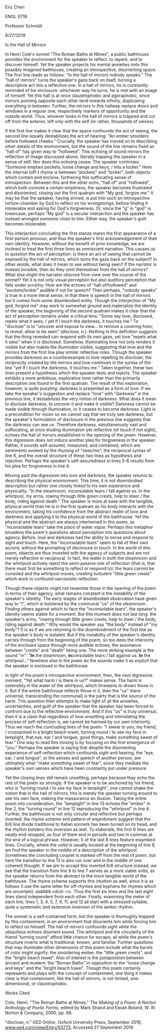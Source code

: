 Eric Chen

ENGL 071B

Professor Schmidt

9/27/2019

In the Hall of Mirrors

In Henri Cole's sonnet "The Roman Baths at Nîmes", a public bathhouse
provides the environment for the speaker to reflect, to repent, and to
discover himself. Yet the speaker projects his mental anxieties onto
this possibly imagined bathhouse, creating an introspective,
disorienting space. The first line reads as follows: "In the hall of
mirrors nobody speaks." The "hall of mirrors" turns the speaker's gaze
back on itself, turning a descriptive act into a reflective one. In a
hall of mirrors, he is constantly reminded of his enclosure: whichever
way he turns, he is met with an image of himself. Yet this hall is at
once claustrophobic and agoraphobic, since mirrors pointing opposite
each other tend towards infinity, duplicating everything in between.
Further, the mirrors in this hallway replace doors and windows in a
regular one, respectively markers of opportunity and the outside world.
Thus, whoever looks in the hall of mirrors is trapped and cut off from
the exterior, left only with the self (or rather, thousands of selves).

If the first line makes it clear that the space confounds the act of
seeing, the second line equally destabilizes the act of hearing: "An
ember smolders before hollowed cheeks." Crucially, the speaker has moved
on to describing other details of the environment, but the sound of the
line remains fixed as "hall of" has given way to "hollowed". This
echoing of sound mirrors the reflection of image discussed above,
literally trapping the speaker in a sense of self. Nor does this echoing
cease. The speaker continues: "Someone empties pockets, loose change and
keys, / into a locker." Here the internal (off-) rhyme is between
"pockets" and "locker", both objects which contain and enclose,
furthering this suffocating sense of introspection. Between this and the
other echo, "hall of" and "hollowed", which both connote a certain
emptiness, the speaker becomes frustrated and disoriented, closing out
the first quatrain with "My god, forgive me." It may be that the
speaker, having sinned, is put into such an introspective
torture-chamber by God to reflect on his wrongdoings, before finding it
intolerable and asking for God's forgiveness. Or, since the "g" in "god"
is lowercase, perhaps "My god" is a secular interjection and the speaker
has instead wronged someone close to him. Either way, the speaker's
guilt becomes intolerable.

This interjection concluding the first stanza marks the first appearance
of a first-person pronoun, and thus the speaker's first acknowledgement
of their own identity. However, without the benefit of prior knowledge,
we are inclined to treat the first three lines as omniscient narration.
This causes us to question the act of perception: is there an act of
seeing that cannot be exposed by the hall of mirrors, which turns the
gaze back on the subject? In other words, what does it mean to see
without being seen? If the narrator is instead invisible, then do they
omit themselves from the hall of mirrors? What else might the narrator
obscure from view over the course of the sonnet? Yet it is not only
visual perception but also auditory perception that falls under
scrutiny. How are the echoes of "hall of/hollowed" and "pockets/locker"
audible if not for speech? Then perhaps, "nobody speaks" is true in a
more literal sense, in that there is speech in the hall of mirrors but
it comes from some disembodied entity. Though the interjection of "My
god, forgive me" may work to somewhat ground and materialize the
identity of the speaker, the beginning of the second quatrain makes it
clear that the act of perception remains under a critical lens: "Some
say love, disclosed, repels what it sees, / yet if I touch the darkness,
it touches me." To "disclose" is to "uncover and expose to view... to
remove a covering from; to reveal, allow to be seen" (*disclose, n.*).
Nothing in this definition suggests that the thing revealed can respond
with its own gaze, yet love "repels what it sees" when it is disclosed.
Somehow, illuminating love not only renders it visible but also makes
the illuminator visible, suggesting that love and the mirrors from the
first line play similar reflective roles. Though the speaker provides
darkness as a counterexample to love repelling its discloser, the
reciprocity created by the mirrors and love continues in the syntax of
the line "yet if I touch the darkness, it touches me." Taken together,
these two lines present a hypothesis which the speaker tests and
rejects. The speaker exhibits a more ambitious, explorative tone rather
than the primarily descriptive one found in the first quatrain. The
result of this exploration, however, is quite puzzling: darkness is
presented as a form of love. If we take the speaker's suggestion and
replace "love" with "darkness" in the previous line, it destabilizes the
very notion of darkness. What does it mean to disclose darkness, to
uncover it and make it visible? Darkness cannot be made visible through
illumination, or it ceases to become darkness. Light is a precondition
for vision so we cannot say that we truly see darkness, but the
speaker's formulation of disclosure in the previous line suggests that
the darkness can see us. Therefore darkness, simultaneously vast and
suffocating, at once eluding illumination yet reflective (of touch if
not sight), echoes the hall of mirrors established in the opening of the
poem. However, this digression does not induce another plea for
forgiveness in the speaker. Rather, it sounds self-assured, measured,
and contained, which are sentiments evoked by the rhyming of "sees/me",
the reciprocal syntax of line 6, and the overall structure of these two
lines as hypothesis and rejection. Perhaps the speaker's
self-assuredness in lines 5-6 results from his plea for forgiveness in
line 4.

Moving past the digression into love and darkness, the speaker returns
to describing the physical environment. This time, it is not disembodied
description but rather one closely linked to his own experience and
physicality. "In the steamroom, inconsolable tears / fall against us. In
the whirlpool, my arms, rowing through little green crests, help to
steer / the body, riding against death." The speaker is more at ease
with the tangible, physical world than he is in the first quatrain as
his body interacts with the environment, taking his confidence from the
abstract realm of love and darkness and applying it to the physical
world of the bathhouse. Yet the physical and the abstract are always
intertwined in this poem, as "inconsolable tears" take the place of
water vapor. Perhaps this metaphor broadens the poem's questions about
perception into questions about agency. Before, love and darkness had
the ability to sense and respond to sight and touch. Here, the
"inconsolable tears" seem to fall of their own accord, without the
prompting of disclosure or touch. In the world of this poem, objects are
thus invested with the agency of subjects and are not merely reflective
or reciprocal. In fact, the water in both the steamroom and the
whirlpool actively reject the semi-passive role of reflection (that is,
that there must first be something to reflect or respond to): the tears
cannot be consoled and the whirlpool moves, creating turbulent "little
green crests" which work to confound narcissistic reflection.

Though these objects might not resemble those in the opening of the poem
in terms of their agency, what remains constant is the instability of
the speaker's identity. The early stages of disembodied observation have
given way to "I", which is bolstered by the communal "us" of the
steamroom. Finding others against which to face the "inconsolable
tears", the speaker's identity seems stable for a moment. But this
moment does not last long: the speaker's arms, "rowing through little
green crests, help to steer / the body, riding against death." Why would
the speaker say "the body" instead of "my body"? It is as if we are
returning to the disembodiment of the first line as the speaker's body
is isolated. But if the instability of the speaker's identity carries
through from the beginning of the poem, so too does the interiority of
the enclosed space through more audible echoes, the assonance between
"crests" and "death" being one. The more striking example is the sound
"in": "**In** the steamroom, **in**consolable tears / fall against us.
**In** the whirlpool..." Nowhere else in the poem do the sounds make it
as explicit that the speaker is enclosed in the bathhouse.

In light of the poem's introspective environment, then, the next
digressive moment, "Yet what harm / is there in us?" makes sense. The
harm is ostensibly in the water of the whirlpool, which threatens to
drown those in it. But if the entire bathhouse reflects those in it,
then the "us" (here universal, transcending the communal) is the party
that is the source of the harm. This question then attempts to make
light of all the anxieties, uncertainties, and guilt of the speaker that
the speaker has been forced to confront due to the reflective
environment. And if this "us" is truly universal, then it is a claim
that regardless of how unsettling and intimidating the process of
self-reflection is, we cannot be harmed by our own interiority. Thus we
reach the concluding lines of the poem: "I swear to you, my friend, /
crossarmed in a bright beach towel, turning round / to see my face in
lamplight, that eye, ear / and tongue, good things, make something sweet
of fear." One way to read this closing is by focusing on the first
emergence of "you." Perhaps the speaker is saying that despite the
disorienting experience of self-reflection which confounds sight and
hearing, the "eye, ear, / and tongue", or the senses and speech of
another person, are ultimately what "make something sweet of fear",
since they mediate the speaker's own senses which have been constantly
put under pressure.

Yet the closing lines still remain unsettling, perhaps because they echo
the rest of the poem so strongly. If the speaker is to be anchored by
his friend, who is "turning round / to see my face in lamplight", one
cannot shake the notion that in the hall of mirrors, this is merely the
speaker turning around to see his own face, making the reassurance an
illusion. Taking the entire poem into consideration, the "lamplight" in
line 13 echoes the "ember" in line 2, the "turning round" in line 12
reproducing the "whirlpool" in line 8. Further, the bathhouse is not
only circular and reflective but perhaps inverted: the rhyme scheme and
pattern of enjambment suggest that the 8/6 line divide traditional to
Italian sonnets has been turned on its head, and the rhythm bolsters
this inversion as well. To elaborate, the first 6 lines are neatly
end-stopped, as four of them end in periods and two in commas at the end
of a logical phrase. However, 5 of the last 8 lines feature enjambed
lines. Crucially, where the *volta* is usually located at the beginning
of line 9, we find the speaker in the middle of a description of the
whirlpool. Sometimes the concluding couplet is marked off from the rest
of poem, but here the transition to line 13 is also run over and in the
middle of one coherent thought. If we are to accept this inverted 6/8
structure instead, we see that the transition from line 6 to line 7
serves as a more viable *volta*, as the speaker returns from the
abstract to the more tangible world of the bathhouse. The rhyme scheme
supports this intuition as well, since it is as follows (I use the same
letter for off-rhymes and hyphens for rhymes which are uncertain):
*aabbbb cdcd\--cc*. Thus the first six lines and the last eight lines
stand independent from each other. Finally, examining the meter of each
line, lines 1, 3, 4, 5, 7, 9, 11, and 12 all start with a stressed
syllable, quite a systematic and extensive inversion of the iambic
rhythm.

The sonnet is a self-contained form, but the speaker is thoroughly
trapped by this containment, in an environment that disorients him while
forcing him to reflect on himself. The hall of mirrors confounds sight
while the ubiquitous echoes disorient sound. The whirlpool and the
circularity of the friend "turning round" afford little chance for
escape, all while the poem's structure inverts what is traditional,
known, and familiar. Further questions that may illuminate other
dimensions of this poem include what the bursts of color might signify:
the smoldering ember, the "little green crests", and the "bright beach
towel". Also of interest is the juxtaposition between ancient and
modern: the "Roman Baths" in opposition to the "loose change and keys"
and the "bright beach towel". Though this poem certainly represents and
plays with the concept of containment, one thing it makes clear is that
containment, like the hall of mirrors, is not limited, one-dimensional,
or claustrophobic.

Works Cited

Cole, Henri. "The Roman Baths at Nîmes." *The Making of a Poem: A Norton
Anthology of Poetic Forms*, edited by Mark Strand and Eavan Boland, W.
W. Norton & Company, 2000, pp. 69.

\"disclose, n.\" *OED Online*, Oxford University Press, September 2019,
www.oed.com/view/Entry/53773. Accessed 27 September 2019.
